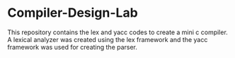 # Compiler-Design-Lab

This repository contains the lex and yacc codes to create a mini c compiler. A lexical analyzer was created using the lex framework and the yacc framework was used for creating the parser.
